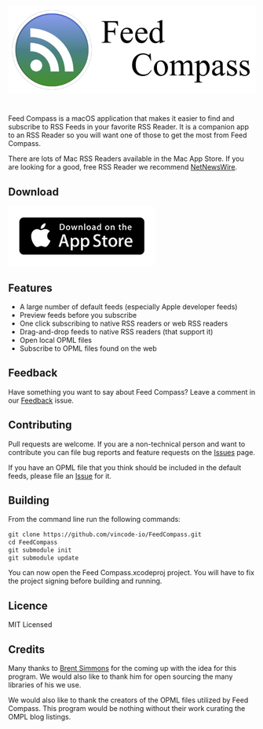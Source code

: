 ![Feed Compass Icon](images/Feed-Compass-Banner.png)

# 

Feed Compass is a macOS application that makes it easier to find and subscribe
to RSS Feeds in your favorite RSS Reader.  It is a companion app to an RSS
Reader so you will want one of those to get the most from Feed Compass.

There are lots of Mac RSS Readers available in the Mac App Store.  If you are
looking for a good, free RSS Reader we recommend 
[NetNewsWire](https://ranchero.com/netnewswire/).

## Download

[![App Store](images/app-store-badge.png)](https://itunes.apple.com/us/app/feed-compass/id1458648487?ls=1&mt=12)

## Features

- A large number of default feeds (especially Apple developer feeds)
- Preview feeds before you subscribe
- One click subscribing to native RSS readers or web RSS readers
- Drag-and-drop feeds to native RSS readers (that support it)
- Open local OPML files
- Subscribe to OPML files found on the web

## Feedback

Have something you want to say about Feed Compass?  Leave a comment in our
[Feedback](https://github.com/vincode-io/FeedCompass/issues/17) issue.

## Contributing

Pull requests are welcome.  If you are a non-technical person and want to
contribute you can file bug reports and feature requests on the 
[Issues](https://github.com/vincode-io/FeedCompass/issues) page.

If you have an OPML file that you think should be included in the default
feeds, please file an [Issue](https://github.com/vincode-io/FeedCompass/issues)
for it.

## Building

From the command line run the following commands:
```
git clone https://github.com/vincode-io/FeedCompass.git
cd FeedCompass
git submodule init
git submodule update
```

You can now open the Feed Compass.xcodeproj project.  You will have to fix
the project signing before building and running.

## Licence

MIT Licensed

## Credits

Many thanks to [Brent Simmons](http://inessential.com) for the coming up with
the idea for this program.  We would also like to thank him for open sourcing
the many libraries of his we use.

We would also like to thank the creators of the OPML files utilized by Feed
Compass.  This program would be nothing without their work curating the OMPL
blog listings.
